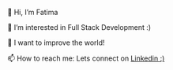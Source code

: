 👋 Hi, I’m Fatima 

👀 I’m interested in Full Stack Development :)

💞️ I want to improve the world!

📫 How to reach me: Lets connect on [Linkedin :)](https://www.linkedin.com/in/fatimarah/)

<!---
ftimarah/ftimarah is a ✨ special ✨ repository because its `README.md` (this file) appears on your GitHub profile.
You can click the Preview link to take a look at your changes.
--->
